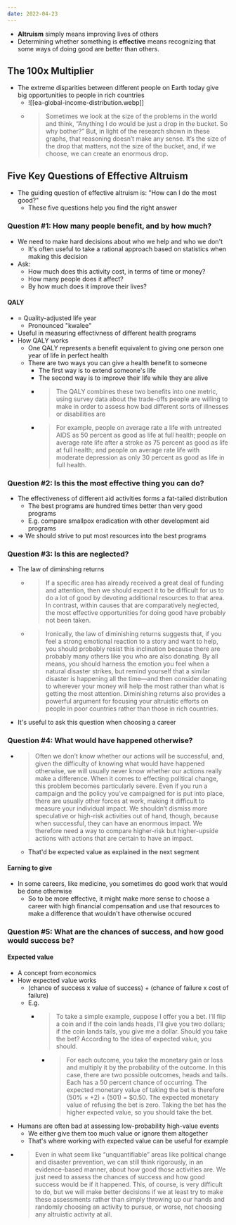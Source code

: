 ```yaml
---
date: 2022-04-23
---
```

- **Altruism** simply means improving lives of others
- Determining whether something is **effective** means recognizing that some ways of doing good are better than others.
## The 100x Multiplier
- The extreme disparities between different people on Earth today give big opportunities to people in rich countries
	- ![[ea-global-income-distribution.webp]] 
	- > Sometimes we look at the size of the problems in the world and think, “Anything I do would be just a drop in the bucket. So why bother?” But, in light of the research shown in these graphs, that reasoning doesn’t make any sense. It’s the size of the drop that matters, not the size of the bucket, and, if we choose, we can create an enormous drop.

## Five Key Questions of Effective Altruism
- The guiding question of effective altruism is: "How can I do the most good?"
	- These five questions help you find the right answer

### Question #1: How many people benefit, and by how much?
- We need to make hard decisions about who we help and who we don't
	- It's often useful to take a rational approach based on statistics when making this decision
- Ask:
	- How much does this activity cost, in terms of time or money?
	- How many people does it affect?
	- By how much does it improve their lives? 

 #### QALY
 - = Quality-adjusted life year
	 - Pronounced "kwalee"
 - Useful in measuring effectivness of different health programs
 - How QALY works
	 - One QALY represents a benefit equivalent to giving one person one year of life in perfect health
	 - There are two ways you can give a health benefit to someone
		 - The first way is to extend someone's life
		 - The second way is to improve their life while they are alive
		 - > The QALY combines these two benefits into one metric, using survey data about the trade-offs people are willing to make in order to assess how bad different sorts of illnesses or disabilities are
		 - > For example, people on average rate a life with untreated AIDS as 50 percent as good as life at full health; people on average rate life after a stroke as 75 percent as good as life at full health; and people on average rate life with moderate depression as only 30 percent as good as life in full health.

### Question #2: Is this the most effective thing you can do?
- The effectiveness of different aid activities forms a fat-tailed distribution
	- The best programs are hundred times better than very good programs
	- E.g. compare smallpox eradication with other development aid programs
- => We should strive to put most resources into the best programs

### Question #3: Is this are neglected?
- The law of diminshing returns
	- > If a specific area has already received a great deal of funding and attention, then we should expect it to be difficult for us to do a lot of good by devoting additional resources to that area. In contrast, within causes that are comparatively neglected, the most effective opportunities for doing good have probably not been taken.
	- > Ironically, the law of diminishing returns suggests that, if you feel a strong emotional reaction to a story and want to help, you should probably resist this inclination because there are probably many others like you who are also donating. By all means, you should harness the emotion you feel when a natural disaster strikes, but remind yourself that a similar disaster is happening all the time—and then consider donating to wherever your money will help the most rather than what is getting the most attention. Diminishing returns also provides a powerful argument for focusing your altruistic efforts on people in poor countries rather than those in rich countries.
- It's useful to ask this question when choosing a career

### Question #4: What would have happened otherwise?
- > Often we don’t know whether our actions will be successful, and, given the difficulty of knowing what would have happened otherwise, we will usually never know whether our actions really make a difference. When it comes to effecting political change, this problem becomes particularly severe. Even if you run a campaign and the policy you’ve campaigned for is put into place, there are usually other forces at work, making it difficult to measure your individual impact. We shouldn’t dismiss more speculative or high-risk activities out of hand, though, because when successful, they can have an enormous impact. We therefore need a way to compare higher-risk but higher-upside actions with actions that are certain to have an impact.
	- That'd be expected value as explained in the next segment
#### Earning to give
- In some careers, like medicine, you sometimes do good work that would be done otherwise
	- So to be more effective, it might make more sense to choose a career with high financial compensation and use that resources to make a difference that wouldn't have otherwise occured
### Question #5: What are the chances of success, and how good would success be?
#### Expected value
- A concept from economics
- How expected value works
	- (chance of success x value of success) + (chance of failure x cost of failure)
	- E.g.
		- > To take a simple example, suppose I offer you a bet. I’ll flip a coin and if the coin lands heads, I’ll give you two dollars; if the coin lands tails, you give me a dollar. Should you take the bet? According to the idea of expected value, you should.
			- > For each outcome, you take the monetary gain or loss and multiply it by the probability of the outcome. In this case, there are two possible outcomes, heads and tails. Each has a 50 percent chance of occurring. The expected monetary value of taking the bet is therefore (50% × +$2) + (50% × –$1) = $0.50. The expected monetary value of refusing the bet is zero. Taking the bet has the higher expected value, so you should take the bet.
- Humans are often bad at assessing low-probability high-value events
	- We either give them too much value or ignore them altogether
	- That's where working with expected value can be useful for example
- > Even in what seem like “unquantifiable” areas like political change and disaster prevention, we can still think rigorously, in an evidence-based manner, about how good those activities are. We just need to assess the chances of success and how good success would be if it happened. This, of course, is very difficult to do, but we will make better decisions if we at least try to make these assessments rather than simply throwing up our hands and randomly choosing an activity to pursue, or worse, not choosing any altruistic activity at all.